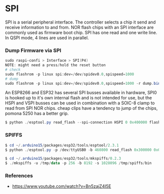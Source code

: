 # SPI

SPI is a serial peripheral interface. The controller selects a chip it send and receive information to and from. NOR flash chips with an SPI interface are commonly used as firmware boot chip. SPI has one read and one write line. In QSPI mode, 4 lines are used in parallel.

### Dump Firmware via SPI

```powershell
sudo raspi-confi > Interface > SPI(P4)
NOTE: might need a press/hold the reset button
# check
sudo flashrom -p linux spi:dev=/dev/spidev0.0,spispeed=1000
# dump
sudo flashrom -p linux spi:dev=/dev/spidev0.0,spispeed=1000 -r dump.bin
```

An ESP8266 and ESP32 has several SPI busses available in hardware, SPI0 is hooked up to it's own internal flash and is not intended for use, but the HSPI and VSPI busses can be used in combination with a SOIC-8 clamp to read from SPI NOR chips. cheap clips have a tendency to jump of the chips, pomona 5250 has a better grip.

```powershell
$ python ./esptool.py read_flash --spi-connection HSPI 0 0x400000 flash_dump.bin
```

### SPIFFS

```powershell
$ cd ~/.arduino15/packages/esp32/tools/esptool/2.3.1
$ python ./esptool.py -p /dev/ttyUSB0 -b 460800 read_flash 0x300000 0x0fb000 /tmp/spiffs.bin

$ cd ~/.arduino15/packages/esp32/tools/mkspiffs/0.2.3
$ ./mkspiffs -u /tmp/data -p 256 -b 8192 -s 1028096 /tmp/spiffs/bin
```

### References

* https://www.youtube.com/watch?v=Bn5zajZ4I5E
